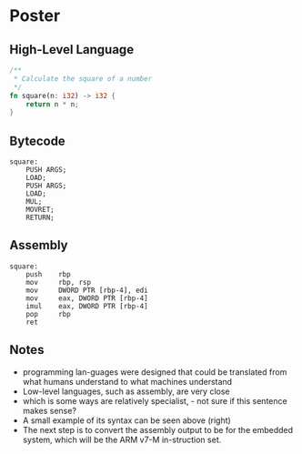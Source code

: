 # Poster

## High-Level Language

```rust
/**
 * Calculate the square of a number
 */
fn square(n: i32) -> i32 {
	return n * n;
}
```

## Bytecode
```
square:
	PUSH ARGS;
	LOAD;
	PUSH ARGS;
	LOAD;
	MUL;
	MOVRET;
	RETURN;
```

## Assembly
```assembly
square:
	push	rbp
	mov		rbp, rsp
	mov		DWORD PTR [rbp-4], edi
	mov		eax, DWORD PTR [rbp-4]
	imul	eax, DWORD PTR [rbp-4]
	pop		rbp
	ret
```

## Notes
- programming lan-guages were designed that could be translated from what humans understand to what machines understand
- Low-level languages, such as assembly, are very close
- which is some ways are relatively specialist, - not sure if this sentence makes sense?
- A small example of its syntax can be seen above (right)
- The next step is to convert the assembly output to be for the embedded system, which will be the ARM v7-M in-struction set.
